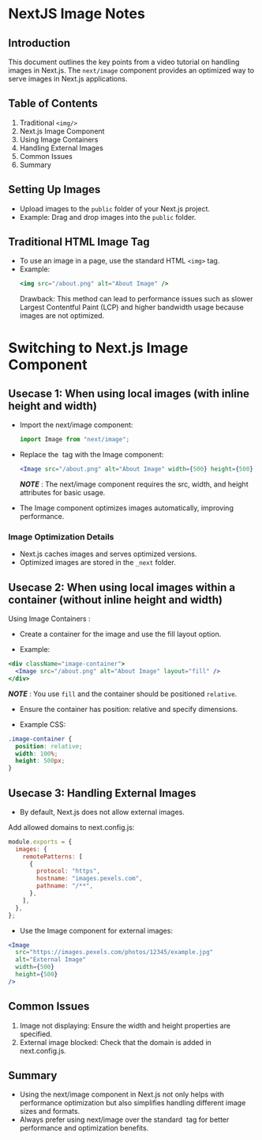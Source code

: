 # NextJS Image Notes

## Introduction

This document outlines the key points from a video tutorial on handling images in Next.js. The `next/image` component provides an optimized way to serve images in Next.js applications.

## Table of Contents

1. Traditional `<img/>`
2. Next.js Image Component
3. Using Image Containers
4. Handling External Images
5. Common Issues
6. Summary

## Setting Up Images

- Upload images to the `public` folder of your Next.js project.
- Example: Drag and drop images into the `public` folder.

## Traditional HTML Image Tag

- To use an image in a page, use the standard HTML `<img>` tag.
- Example:
  ```jsx
  <img src="/about.png" alt="About Image" />
  ```
  Drawback: This method can lead to performance issues such as slower Largest Contentful Paint (LCP) and higher bandwidth usage because images are not optimized.

# Switching to Next.js Image Component

## Usecase 1: When using local images (with inline height and width)

- Import the next/image component:

  ```javascript
  import Image from "next/image";
  ```

- Replace the <img> tag with the Image component:

  ```jsx
  <Image src="/about.png" alt="About Image" width={500} height={500} />
  ```

  **_NOTE_** : The next/image component requires the src, width, and height attributes for basic usage.

- The Image component optimizes images automatically, improving performance.

### Image Optimization Details

- Next.js caches images and serves optimized versions.
- Optimized images are stored in the `_next` folder.

## Usecase 2: When using local images within a container (without inline height and width)

Using Image Containers :

- Create a container for the image and use the fill layout option.

- Example:

```jsx
<div className="image-container">
  <Image src="/about.png" alt="About Image" layout="fill" />
</div>
```

**_NOTE_** : You use `fill` and the container should be positioned `relative`.

- Ensure the container has position: relative and specify dimensions.

- Example CSS:

```css
.image-container {
  position: relative;
  width: 100%;
  height: 500px;
}
```

## Usecase 3: Handling External Images

- By default, Next.js does not allow external images.

Add allowed domains to next.config.js:

```javascript
module.exports = {
  images: {
    remotePatterns: [
      {
        protocol: "https",
        hostname: "images.pexels.com",
        pathname: "/**",
      },
    ],
  },
};
```

- Use the Image component for external images:

```jsx
<Image
  src="https://images.pexels.com/photos/12345/example.jpg"
  alt="External Image"
  width={500}
  height={500}
/>
```

## Common Issues

1. Image not displaying: Ensure the width and height properties are specified.
2. External image blocked: Check that the domain is added in next.config.js.

## Summary

- Using the next/image component in Next.js not only helps with performance optimization but also simplifies handling different image sizes and formats.
- Always prefer using next/image over the standard <img> tag for better performance and optimization benefits.
